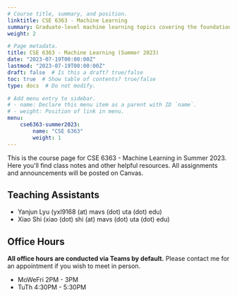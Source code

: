 ```yaml
---
# Course title, summary, and position.
linktitle: CSE 6363 - Machine Learning
summary: Graduate-level machine learning topics covering the foundations up to modern publications.
weight: 2

# Page metadata.
title: CSE 6363 - Machine Learning (Summer 2023)
date: "2023-07-19T00:00:00Z"
lastmod: "2023-07-19T00:00:00Z"
draft: false  # Is this a draft? true/false
toc: true  # Show table of contents? true/false
type: docs  # Do not modify.

# Add menu entry to sidebar.
# - name: Declare this menu item as a parent with ID `name`.
# - weight: Position of link in menu.
menu:
    cse6363-summer2023:
        name: "CSE 6363"
        weight: 1
---
```


This is the course page for CSE 6363 - Machine Learning in Summer 2023. Here you'll find class notes and other helpful resources. All assignments and announcements will be posted on Canvas.

## Teaching Assistants

- Yanjun Lyu (yxl9168 (at) mavs (dot) uta (dot) edu)
- Xiao Shi (xiao (dot) shi (at) mavs (dot) uta (dot) edu)

## Office Hours

**All office hours are conducted via Teams by default.** Please contact me for an appointment if you wish to meet in person.

- MoWeFri 2PM - 3PM
- TuTh 4:30PM - 5:30PM

